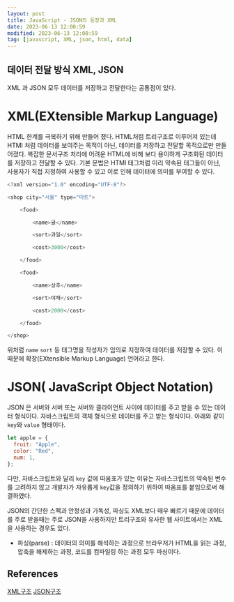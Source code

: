 ```yaml
---
layout: post
title: JavaScript - JSON의 등장과 XML
date: 2023-06-13 12:00:59
modified: 2023-06-13 12:00:59
tag: [javascript, XML, json, html, data]
---
```


## 데이터 전달 방식 XML, JSON

XML 과 JSON 모두 데이터를 저장하고 전달한다는 공통점이 있다.

# XML(EXtensible Markup Language)

HTML 한계를 극복하기 위해 만들어 졌다. HTML처럼 트리구조로 이루어져 있는데 HTMl 처럼 데이터를 보여주는 목적이 아닌, 데이터를 저장하고 전달할 목적으로만 만들어졌다. 복잡한 문서구조 처리에 어려운 HTML에 비해 보다 용이하게 구조화된 데이터를 저장하고 전달할 수 있다. 기본 문법은 HTMl 태그처럼 미리 약속된 태그들이 아닌, 사용자가 직접 지정하여 사용할 수 있고 이로 인해 데이터에 의미를 부여할 수 있다.

```javascript
<?xml version="1.0" encoding="UTF-8"?>

<shop city="서울" type="마트">

    <food>

        <name>귤</name>

        <sort>과일</sort>

        <cost>3000</cost>

    </food>

    <food>

        <name>상추</name>

        <sort>야채</sort>

        <cost>2000</cost>

    </food>

</shop>

```

위처럼 `name` `sort` 등 태그명을 작성자가 임의로 지정하여 데이터를 저장할 수 있다. 이 때문에 확장(EXtensible Markup Language) 언어라고 한다.

# JSON( JavaScript Object Notation)

JSON 은 서버와 서버 또는 서버와 클라이언트 사이에 데이터를 주고 받을 수 있는 데이터 형식이다. 자바스크립트의 객체 형식으로 데이터를 주고 받는 형식이다.
아래와 같이 `key`와 `value` 형태이다.

```javascript
let apple = {
  fruit: "Apple",
  color: "Red",
  num: 1,
};
```

다만, 자바스크립트와 달리 `key` 값에 따옴표가 있는 이유는 자바스크립트의 약속된 변수를 고려하지 않고 개발자가 자유롭게 `key`값을 정의하기 위하여 따옴표를 붙임으로써 해결하였다.

JSON의 간단한 스펙과 안정성과 가독성, 파싱도 XML보다 매우 빠르기 때문에 데이터를 주로 받을때는 주로 JSON을 사용하지만 트리구조와 유사한 웹 사이트에서는 XML을 사용하는 경우도 있다.

- 파싱(parse) : 데이터의 의미를 해석하는 과정으로 브라우저가 HTML을 읽는 과정, 압축을 해제하는 과정, 코드를 컴파일링 하는 과정 모두 파싱이다.

## References

[XML구조](http://www.tcpschool.com/xml/xml_basic_structure)
[JSON구조](http://www.tcpschool.com/json/json_basic_structure)
